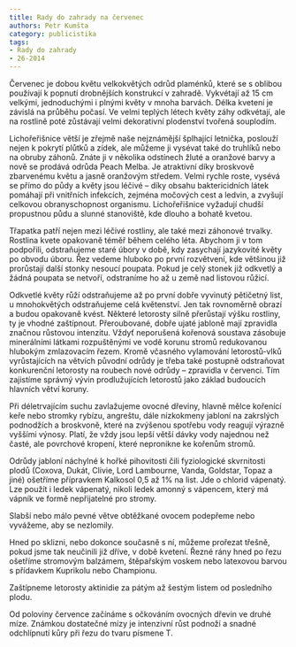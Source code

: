 ```yaml
---
title: Rady do zahrady na červenec
authors: Petr Kumšta
category: publicistika
tags:
- Rady do zahrady
- 26-2014 
---
```


Červenec je dobou květu velkokvětých odrůd plaménků, které se s oblibou používají k popnutí drobnějších konstrukcí v zahradě. Vykvétají až 15 cm velkými, jednoduchými i plnými květy v mnoha barvách. Délka kvetení je závislá na průběhu počasí. Ve velmi teplých létech květy záhy odkvétají, ale na rostlině poté zůstávají velmi dekorativní plodenství tvořená souplodím.

Lichořeřišnice větší je zřejmě naše nejznámější šplhající letnička, poslouží nejen k pokrytí plůtků a zídek, ale můžeme ji vysévat také do truhlíků nebo na obruby záhonů. Znáte ji v několika odstínech žluté a oranžové barvy a nově se prodává odrůda Peach Melba. Je atraktivní díky broskvově zbarvenému květu a jasně oranžovým středem. Velmi rychle roste, vysévá se přímo do půdy a květy jsou léčivé – díky obsahu baktericidních látek pomáhají při vnitřních infekcích, zejména močových cest a ledvin, a zvyšují celkovou obranyschopnost organismu. Lichořeřišnice vyžadují chudší propustnou půdu a slunné stanoviště, kde dlouho a bohatě kvetou.

Třapatka patří nejen mezi léčivé rostliny, ale také mezi záhonové trvalky. Rostlina kvete opakovaně téměř během celého léta. Abychom ji v tom podpořili, odstraňujeme staré úbory v době, kdy zasychají jazykovité květy po obvodu úboru. Řez vedeme hluboko po první rozvětvení, kde většinou již prorůstají další stonky nesoucí poupata. Pokud je celý stonek již odkvetlý a žádná poupata se netvoří, odstraníme ho až u země nad listovou růžicí.

Odkvetlé květy růží odstraňujeme až po první dobře vyvinutý pětičetný list, u mnohokvětých odstraňujeme celá květenství. Jen tak rovnoměrně obrazí a budou opakovaně kvést. Některé letorosty silně přerůstají výšku rostliny, ty je vhodné zaštípnout. 
Přeroubované, dobře ujaté jabloně mají zpravidla značnou růstovou intenzitu. Vždyť neporušená kořenová soustava zásobuje minerálními látkami rozpuštěnými ve vodě korunu stromů redukovanou hlubokým zmlazovacím řezem. Kromě včasného vylamování letorostů-vlků vyrůstajících na větvích původní odrůdy je třeba také postupně odstraňovat konkurenční letorosty na roubech nové odrůdy – zpravidla v červenci. Tím zajistíme správný vývin prodlužujících letorostů jako základ budoucích hlavních větví koruny.

Při déletrvajícím suchu zavlažujeme ovocné dřeviny, hlavně mělce kořenící keře nebo stromky rybízu, angreštu, dále nízkokmeny jabloní na zakrslých podnodžích a broskvoně, které na zvýšenou spotřebu vody reagují výrazně vyššími výnosy. Platí, že vždy jsou lepší větší dávky vody najednou než časté, ale povrchové kropení, které nepronikne ke kořenům stromů.

Odrůdy jabloní náchylné k hořké pihovitosti čili fyziologické skvrnitosti plodů (Coxova, Dukát, Clivie, Lord Lambourne, Vanda, Goldstar, Topaz a jiné) ošetříme přípravkem Kalkosol 0,5 až 1% na list. Jde o chlorid vápenatý. Lze použít i ledek vápenatý, nikoli ledek amonný s vápencem, který má vápník ve formě nepřijatelné pro stromy.

Slabší nebo málo pevné větve obtěžkané ovocem podepřeme nebo vyvážeme, aby se nezlomily.

Hned po sklizni, nebo dokonce současně s ní, můžeme prořezat třešně, pokud jsme tak neučinili již dříve, v době kvetení. Řezné rány hned po řezu ošetříme stromovým balzámem, štěpařským voskem nebo latexovou barvou s přídavkem Kuprikolu nebo Championu.

Zaštípneme letorosty aktinidie za pátým až šestým listem od posledního plodu.

Od poloviny července začínáme s očkováním ovocných dřevin ve druhé míze. Známkou dostatečné mízy je intenzivní růst podnoží a snadné odchlípnutí kůry při řezu do tvaru písmene T.